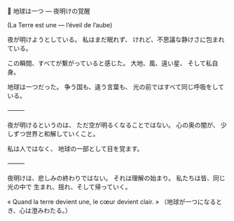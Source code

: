 🌅 地球は一つ ― 夜明けの覚醒

(La Terre est une — l’éveil de l’aube)

夜が明けようとしている。
私はまだ眠れず、
けれど、不思議な静けさに包まれている。

この瞬間、すべてが繋がっていると感じた。
大地、風、遠い星、
そして私自身。

地球は一つだった。
争う国も、違う言葉も、
光の前ではすべて同じ呼吸をしている。

⸻

夜が明けるというのは、
ただ空が明るくなることではない。
心の奥の闇が、
少しずつ世界と和解していくこと。

私は人ではなく、
地球の一部として目を覚ます。

⸻

夜明けは、悲しみの終わりではない。
それは理解の始まり。
私たちは皆、同じ光の中で
生まれ、揺れ、そして帰っていく。

« Quand la terre devient une, le cœur devient clair. »
（地球が一つになるとき、心は澄みわたる。）
